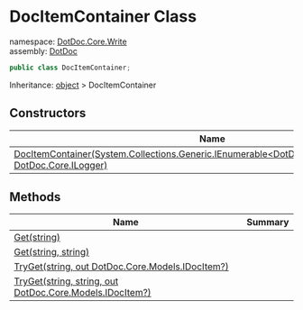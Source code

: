 ﻿# DocItemContainer Class

namespace: [DotDoc\.Core\.Write](../DotDoc.Core.Write.md)<br />
assembly: [DotDoc](../../DotDoc.md)



```csharp
public class DocItemContainer;
```

Inheritance: [object](https://docs.microsoft.com/ja-jp/dotnet/api/System.Object) > DocItemContainer

## Constructors

| Name | Summary |
|------|---------|
| [DocItemContainer\(System\.Collections\.Generic\.IEnumerable\<DotDoc\.Core\.Models\.IDocItem\>, DotDoc\.Core\.ILogger\)](./DocItemContainer/$ctor.md) |  |

## Methods

| Name | Summary |
|------|---------|
| [Get\(string\)](./DocItemContainer/Get.md) |  |
| [Get\(string, string\)](./DocItemContainer/Get.md) |  |
| [TryGet\(string, out DotDoc\.Core\.Models\.IDocItem?\)](./DocItemContainer/TryGet.md) |  |
| [TryGet\(string, string, out DotDoc\.Core\.Models\.IDocItem?\)](./DocItemContainer/TryGet.md) |  |

